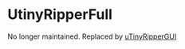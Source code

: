# UtinyRipperFull

No longer maintained.
Replaced by [uTinyRipperGUI](https://github.com/mafaca/UtinyRipper)